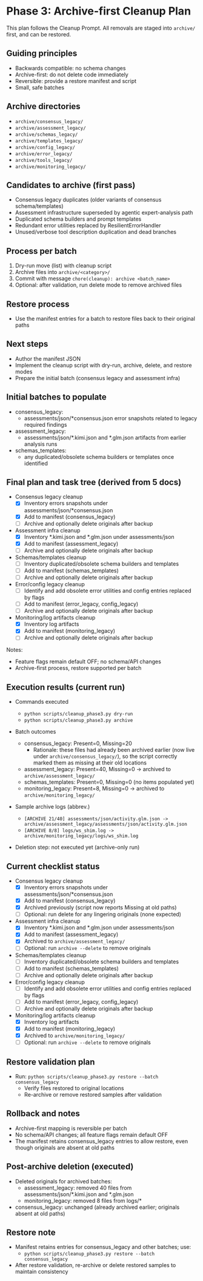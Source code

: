 # Phase 3: Archive-first Cleanup Plan

This plan follows the Cleanup Prompt. All removals are staged into `archive/` first, and can be restored.

## Guiding principles
- Backwards compatible: no schema changes
- Archive-first: do not delete code immediately
- Reversible: provide a restore manifest and script
- Small, safe batches

## Archive directories
- `archive/consensus_legacy/`
- `archive/assessment_legacy/`
- `archive/schemas_legacy/`
- `archive/templates_legacy/`
- `archive/config_legacy/`
- `archive/error_legacy/`
- `archive/tools_legacy/`
- `archive/monitoring_legacy/`

## Candidates to archive (first pass)
- Consensus legacy duplicates (older variants of consensus schema/templates)
- Assessment infrastructure superseded by agentic expert-analysis path
- Duplicated schema builders and prompt templates
- Redundant error utilities replaced by ResilientErrorHandler
- Unused/verbose tool description duplication and dead branches

## Process per batch
1) Dry-run move (list) with cleanup script
2) Archive files into `archive/<category>/`
3) Commit with message `chore(cleanup): archive <batch_name>`
4) Optional: after validation, run delete mode to remove archived files

## Restore process
- Use the manifest entries for a batch to restore files back to their original paths

## Next steps
- Author the manifest JSON
- Implement the cleanup script with dry-run, archive, delete, and restore modes
- Prepare the initial batch (consensus legacy and assessment infra)


## Initial batches to populate

- consensus_legacy:
  - assessments/json/*consensus.json error snapshots related to legacy required findings
- assessment_legacy:
  - assessments/json/*.kimi.json and *.glm.json artifacts from earlier analysis runs
- schemas_templates:
  - any duplicated/obsolete schema builders or templates once identified


## Final plan and task tree (derived from 5 docs)

- Consensus legacy cleanup
  - [x] Inventory errors snapshots under assessments/json/*consensus.json
  - [x] Add to manifest (consensus_legacy)
  - [ ] Archive and optionally delete originals after backup
- Assessment infra cleanup
  - [x] Inventory *.kimi.json and *.glm.json under assessments/json
  - [x] Add to manifest (assessment_legacy)
  - [ ] Archive and optionally delete originals after backup
- Schemas/templates cleanup
  - [ ] Inventory duplicated/obsolete schema builders and templates
  - [ ] Add to manifest (schemas_templates)
  - [ ] Archive and optionally delete originals after backup
- Error/config legacy cleanup
  - [ ] Identify and add obsolete error utilities and config entries replaced by flags
  - [ ] Add to manifest (error_legacy, config_legacy)
  - [ ] Archive and optionally delete originals after backup
- Monitoring/log artifacts cleanup
  - [x] Inventory log artifacts
  - [x] Add to manifest (monitoring_legacy)
  - [ ] Archive and optionally delete originals after backup

Notes:
- Feature flags remain default OFF; no schema/API changes
- Archive-first process, restore supported per batch


## Execution results (current run)

- Commands executed
  - `python scripts/cleanup_phase3.py dry-run`
  - `python scripts/cleanup_phase3.py archive`

- Batch outcomes
  - consensus_legacy: Present=0, Missing=20
    - Rationale: these files had already been archived earlier (now live under `archive/consensus_legacy/`), so the script correctly marked them as missing at their old locations
  - assessment_legacy: Present=40, Missing=0 → archived to `archive/assessment_legacy/`
  - schemas_templates: Present=0, Missing=0 (no items populated yet)
  - monitoring_legacy: Present=8, Missing=0 → archived to `archive/monitoring_legacy/`

- Sample archive logs (abbrev.)
  - `[ARCHIVE 21/40] assessments/json/activity.glm.json -> archive/assessment_legacy/assessments/json/activity.glm.json`
  - `[ARCHIVE 8/8] logs/ws_shim.log -> archive/monitoring_legacy/logs/ws_shim.log`

- Deletion step: not executed yet (archive-only run)

## Current checklist status

- Consensus legacy cleanup
  - [x] Inventory errors snapshots under assessments/json/*consensus.json
  - [x] Add to manifest (consensus_legacy)
  - [x] Archived previously (script now reports Missing at old paths)
  - [ ] Optional: run delete for any lingering originals (none expected)
- Assessment infra cleanup
  - [x] Inventory *.kimi.json and *.glm.json under assessments/json
  - [x] Add to manifest (assessment_legacy)
  - [x] Archived to `archive/assessment_legacy/`
  - [ ] Optional: run `archive --delete` to remove originals
- Schemas/templates cleanup
  - [ ] Inventory duplicated/obsolete schema builders and templates
  - [ ] Add to manifest (schemas_templates)
  - [ ] Archive and optionally delete originals after backup
- Error/config legacy cleanup
  - [ ] Identify and add obsolete error utilities and config entries replaced by flags
  - [ ] Add to manifest (error_legacy, config_legacy)
  - [ ] Archive and optionally delete originals after backup
- Monitoring/log artifacts cleanup
  - [x] Inventory log artifacts
  - [x] Add to manifest (monitoring_legacy)
  - [x] Archived to `archive/monitoring_legacy/`
  - [ ] Optional: run `archive --delete` to remove originals

## Restore validation plan

- Run: `python scripts/cleanup_phase3.py restore --batch consensus_legacy`
  - Verify files restored to original locations
  - Re-archive or remove restored samples after validation

## Rollback and notes

- Archive-first mapping is reversible per batch
- No schema/API changes; all feature flags remain default OFF
- The manifest retains consensus_legacy entries to allow restore, even though originals are absent at old paths


## Post-archive deletion (executed)

- Deleted originals for archived batches:
  - assessment_legacy: removed 40 files from assessments/json/*.kimi.json and *.glm.json
  - monitoring_legacy: removed 8 files from logs/*
- consensus_legacy: unchanged (already archived earlier; originals absent at old paths)

## Restore note

- Manifest retains entries for consensus_legacy and other batches; use:
  - `python scripts/cleanup_phase3.py restore --batch consensus_legacy`
- After restore validation, re-archive or delete restored samples to maintain consistency
